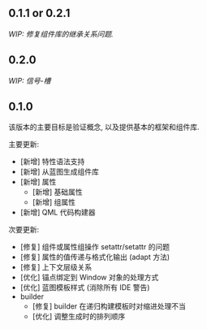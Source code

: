 ## 0.1.1 or 0.2.1

_WIP: 修复组件库的继承关系问题._

## 0.2.0

_WIP: 信号-槽_

## 0.1.0

该版本的主要目标是验证概念, 以及提供基本的框架和组件库.

主要更新:

- [新增] 特性语法支持
- [新增] 从蓝图生成组件库
- [新增] 属性
  - [新增] 基础属性
  - [新增] 组属性
- [新增] QML 代码构建器

次要更新:

- [修复] 组件或属性组操作 setattr/setattr 的问题
- [修复] 属性的值传递与格式化输出 (adapt 方法)
- [修复] 上下文层级关系
- [优化] 锚点绑定到 Window 对象的处理方式
- [优化] 蓝图模板样式 (消除所有 IDE 警告)
- builder
  - [修复] builder 在递归构建模板时对缩进处理不当
  - [优化] 调整生成时的排列顺序
